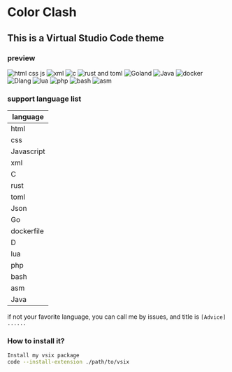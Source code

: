 # Color Clash
## This is a Virtual Studio Code theme
### preview
![html css js](https://github.com/Hello-lingu/Color-Clash/blob/master/preview/html_css_js.png)
![xml](https://github.com/Hello-lingu/Color-Clash/blob/master/preview/xml.png)
![c](https://github.com/Hello-lingu/Color-Clash/blob/master/preview/clang.png)
![rust and toml](https://github.com/Hello-lingu/Color-Clash/blob/master/preview/rust_toml.png)
![Goland](https://github.com/Hello-lingu/Color-Clash/blob/master/preview/goland.png)
![Java](https://github.com/Hello-lingu/Color-Clash/blob/master/preview/java.png)
![docker](https://github.com/Hello-lingu/Color-Clash/blob/master/preview/docker.png)
![Dlang](https://github.com/Hello-lingu/Color-Clash/blob/master/preview/dlang.png)
![lua](https://github.com/Hello-lingu/Color-Clash/blob/master/preview/lua.png)
![php](https://github.com/Hello-lingu/Color-Clash/blob/master/preview/php.png)
![bash](https://github.com/Hello-lingu/Color-Clash/blob/master/preview/bash.png)
![asm](https://github.com/Hello-lingu/Color-Clash/blob/master/preview/asm.png)

### support language list
|  language  |
|  ------  |
|  html  |
|  css  |
|  Javascript  |
|  xml  |
|  C |
|  rust  |
|  toml  |
|  Json  |
|  Go  |
|  dockerfile  |
|  D  |
|  lua  |
|  php  |
|  bash  |
|  asm  |
|  Java  |

if not your favorite language, you can call me by issues, and title is `[Advice] ......`


### How to install it?
```bash
Install my vsix package
code --install-extension ./path/to/vsix
```

